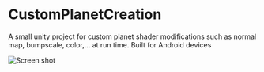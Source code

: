 # CustomPlanetCreation

A small unity project for custom planet shader modifications such as normal map, bumpscale, color,... at run time. Built for Android devices

![Screen shot](https://i.imgur.com/zAdEGs3.png)


